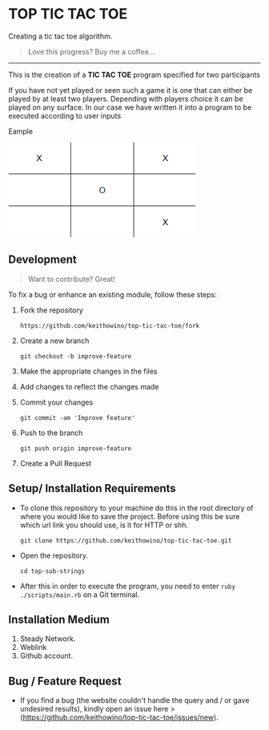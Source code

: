 #   TOP TIC TAC TOE

Creating a tic tac toe algorithm.

>Love this progress? Buy me a coffee...
---

This is the creation of a **TIC TAC TOE** program specified for two participants

If you have not yet played or seen such a game it is one that can either be played by at least two players. Depending with players choice it can be played on any surface. In our case we have written it into a program to be executed according to user inputs

Eample

![example_1](example_1.png)

## Development
> Want to contribute? Great!

To fix a bug or enhance an existing module, follow these steps:

1. Fork the repository

    ```
    https://github.com/keithowino/top-tic-tac-toe/fork
    ```
2. Create a new branch

    ```
    git checkout -b improve-feature
    ```
3. Make the appropriate changes in the files
4. Add changes to reflect the changes made
5. Commit your changes

    ```
    git commit -am 'Improve feature'
    ```
6. Push to the branch

    ```
    git push origin improve-feature
    ```
7. Create a Pull Request 


## Setup/ Installation Requirements
- To clone this repository to your machine do this in the root directory of where you would like to save the project. Before using this be sure which url link you should use, is it for HTTP or shh.

    ```
    git clone https://github.com/keithowino/top-tic-tac-toe.git
    ```

- Open the repository.

    ```
    cd top-sub-strings
    ```

- After this in order to execute the program, you need to enter `ruby ./scripts/main.rb` on a Git terminal.

## Installation Medium
1. Steady Network.
2. Weblink
3. Github account.

## Bug / Feature Request

- If you find a bug (the website couldn't handle the query and / or gave undesired results), kindly open an issue here > (https://github.com/keithowino/top-tic-tac-toe/issues/new).